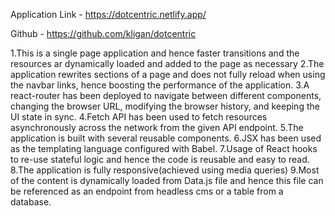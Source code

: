 
Application Link - https://dotcentric.netlify.app/

Github - https://github.com/kligan/dotcentric


1.This is a single page application and hence faster transitions and the resources ar dynamically loaded and added to the page as necessary
2.The application rewrites sections of a page and does not fully reload when using the navbar links, hence boosting the performance of the application.
3.A react-router has been deployed to navigate between different components, changing the browser URL, modifying the browser history, and keeping the UI state in sync.
4.Fetch API has been used to fetch resources asynchronously across the network from the given API endpoint.
5.The application is built with several reusable components.
6.JSX has been used as the templating language configured with Babel.
7.Usage of React hooks to re-use stateful logic and hence the code is reusable and easy to read.
8.The application is fully responsive(achieved using media queries)
9.Most of the content is dynamically loaded from Data.js file and hence this file can be referenced as an endpoint from headless cms or a table from a database.
